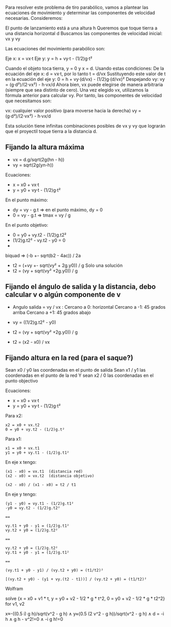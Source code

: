 Para resolver este problema de tiro parabólico, vamos a plantear las ecuaciones de movimiento y determinar las componentes de velocidad necesarias.
Consideremos:

El punto de lanzamiento está a una altura h
Queremos que toque tierra a una distancia horizontal d
Buscamos las componentes de velocidad inicial: vx y vy

Las ecuaciones del movimiento parabólico son:

Eje x: x = vx·t
Eje y: y = h + vy·t - (1/2)g·t²

Cuando el objeto toca tierra, y = 0 y x = d. Usando estas condiciones:
De la ecuación del eje x:
d = vx·t, por lo tanto t = d/vx
Sustituyendo este valor de t en la ecuación del eje y:
0 = h + vy·(d/vx) - (1/2)g·(d/vx)²
Despejando vy:
vy = (g·d²)/(2·vx²) - h·vx/d
Ahora bien, vx puede elegirse de manera arbitraria (siempre que sea distinto de cero). Una vez elegido vx, utilizamos la fórmula anterior para calcular vy.
Por tanto, las componentes de velocidad que necesitamos son:

vx: cualquier valor positivo (para moverse hacia la derecha)
vy = (g·d²)/(2·vx²) - h·vx/d

Esta solución tiene infinitas combinaciones posibles de vx y vy que lograrán que el proyectil toque tierra a la distancia d.

## Fijando la altura máxima

- vx = d.g/sqrt(2g(hn - h))
- vy = sqrt(2g(yn-h))

Ecuaciones:
- x = x0 + vx·t
- y = y0 + vy·t - (1/2)g·t²

En el punto máximo:
- dy = vy - g.t => en el punto máximo, dy = 0
- 0 = vy - g.t => tmax = vy / g

En el punto objetivo:
- 0 = y0 + vy.t2 - (1/2)g.t2²
- (1/2)g.t2² - vy.t2 - y0 = 0
- 
biquad => (-b +- sqrt(b2 - 4ac)) / 2a
- t2 = (+vy +- sqrt(vy² + 2g.y0)) / g
Solo una solución
- t2 = (vy + sqrt(vy² +2g.y0)) / g
  
## Fijando el ángulo de salida y la distancia, debo calcular v o algún componente de v
- Angulo salida = vy / vx :
    Cercano a 0: horizontal
    Cercano a -1: 45 grados arriba
    Cercano a +1: 45 grados abajo

- vy = ((1/2)g.t2² - y0)
- t2 = (vy + sqrt(vy² +2g.y0)) / g
- t2 = (x2 - x0) / vx




## Fijando altura en la red (para el saque?)

Sean x0 / y0 las coordenadas en el punto de salida
Sean x1 / y1 las coordenadas en el punto de la red
Y sean x2 / 0 las coordenadas en el punto objectivo

Ecuaciones:
- x = x0 + vx·t
- y = y0 + vy·t - (1/2)g·t²
 
Para x2:

    x2 = x0 + vx.t2
    0 = y0 + vy.t2 - (1/2)g.t² 
   
Para x1:

    x1 = x0 + vx.t1
    y1 = y0 + vy.t1 - (1/2)g.t1² 





En eje x tengo:

    (x1 - x0) = vx.t1  (distancia red)
    (x2 - x0) = vx.t2  (distancia objetivo)

    (x2 - x0) / (x1 - x0) = t2 / t1



En eje y tengo:

    (y1 - y0) = vy.t1 - (1/2)g.t1²
    -y0 = vy.t2 - (1/2)g.t2²

    ==

    vy.t1 + y0 - y1 = (1/2)g.t1²
    vy.t2 + y0 = (1/2)g.t2²

    ==

    vy.t2 + y0 = (1/2)g.t2²
    vy.t1 + y0 - y1 = (1/2)g.t1²

    ==

    (vy.t1 + y0 - y1) / (vy.t2 + y0) = (t1/t2)²

    [(vy.t2 + y0) - (y1 + vy.(t2 - t1))] / (vy.t2 + y0) = (t1/t2)²
    


Wolfram

solve {x = x0 + v1 * t, y = y0 + v2 - 1/2 * g * t^2, 0 = y0 + v2 - 1/2 * g * t2^2} for v1, v2


x≈-((0.5 i) g h)/sqrt(v^2 - g h) ∧ y≈(0.5 (2 v^2 - g h))/sqrt(v^2 - g h) ∧ d = -i h ∧ g h - v^2!=0 ∧ -i g h!=0
